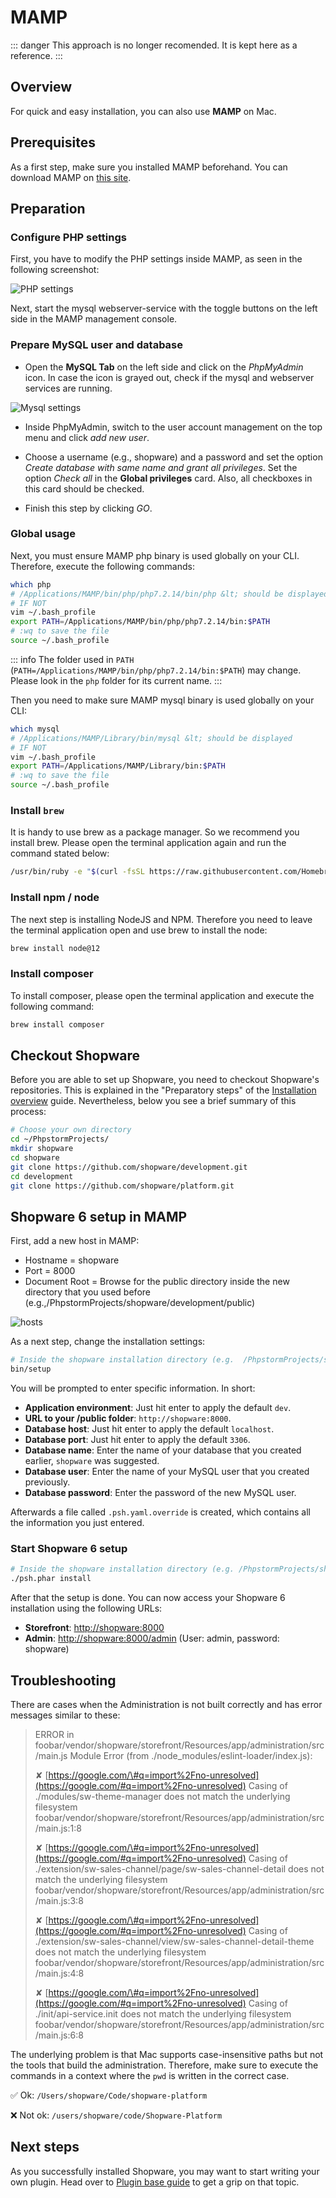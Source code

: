 # MAMP

::: danger
This approach is no longer recomended. It is kept here as a reference.
:::

## Overview

For quick and easy installation, you can also use **MAMP** on Mac.

## Prerequisites

As a first step, make sure you installed MAMP beforehand. You can download MAMP on [this site](https://www.mamp.info/en/downloads/).

## Preparation

### Configure PHP settings

First, you have to modify the PHP settings inside MAMP, as seen in the following screenshot:

![PHP settings](../../.gitbook/assets/10-mac-os-x-php.png)

Next, start the mysql webserver-service with the toggle buttons on the left side in the MAMP management console.

### Prepare MySQL user and database

- Open the **MySQL Tab** on the left side and click on the *PhpMyAdmin* icon. In case the icon is grayed out, check if the mysql and webserver services are running.

![Mysql settings](../../.gitbook/assets/10-mac-os-x-mysql.png)

- Inside PhpMyAdmin, switch to the user account management on the top menu and click *add new user*.

- Choose a username \(e.g., shopware\) and a password and set the option *Create database with same name and grant all privileges*. Set the option *Check all* in the **Global privileges** card. Also, all checkboxes in this card should be checked.

- Finish this step by clicking *GO*.

### Global usage

Next, you must ensure MAMP php binary is used globally on your CLI. Therefore, execute the following commands:

```bash
which php
# /Applications/MAMP/bin/php/php7.2.14/bin/php &lt; should be displayed
# IF NOT
vim ~/.bash_profile
export PATH=/Applications/MAMP/bin/php/php7.2.14/bin:$PATH
# :wq to save the file
source ~/.bash_profile
```

::: info
The folder used in `PATH` \(`PATH=/Applications/MAMP/bin/php/php7.2.14/bin:$PATH`\) may change. Please look in the `php` folder for its current name.
:::

Then you need to make sure MAMP mysql binary is used globally on your CLI:

```bash
which mysql
# /Applications/MAMP/Library/bin/mysql &lt; should be displayed
# IF NOT
vim ~/.bash_profile
export PATH=/Applications/MAMP/Library/bin:$PATH
# :wq to save the file
source ~/.bash_profile
```

### Install `brew`

It is handy to use brew as a package manager. So we recommend you install brew. Please open the terminal application again and run the command stated below:

```bash
/usr/bin/ruby -e "$(curl -fsSL https://raw.githubusercontent.com/Homebrew/install/master/install)"
```

### Install npm / node

The next step is installing NodeJS and NPM. Therefore you need to leave the terminal application open and use brew to install the node:

```bash
brew install node@12
```

### Install composer

To install composer, please open the terminal application and execute the following command:

```bash
brew install composer
```

## Checkout Shopware

Before you are able to set up Shopware, you need to checkout Shopware's repositories. This is explained in the "Preparatory steps" of the [Installation overview](overview)  guide. Nevertheless, below you see a brief summary of this process:

```bash
# Choose your own directory
cd ~/PhpstormProjects/
mkdir shopware
cd shopware
git clone https://github.com/shopware/development.git
cd development
git clone https://github.com/shopware/platform.git
```

## Shopware 6 setup in MAMP

First, add a new host in MAMP:

- Hostname = shopware
- Port = 8000
- Document Root = Browse for the public directory inside the new directory that you used before \(e.g.,/PhpstormProjects/shopware/development/public\)

![hosts](../../.gitbook/assets/10-mac-os-x-net.png)

As a next step, change the installation settings:

```bash
# Inside the shopware installation directory (e.g.  /PhpstormProjects/shopware/development)
bin/setup
```

You will be prompted to enter specific information. In short:

- **Application environment**: Just hit enter to apply the default `dev`.
- **URL to your /public folder**: `http://shopware:8000`.
- **Database host**: Just hit enter to apply the default `localhost`.
- **Database port**: Just hit enter to apply the default `3306`.
- **Database name**: Enter the name of your database that you created earlier, `shopware` was suggested.
- **Database user**: Enter the name of your MySQL user that you created previously.
- **Database password**: Enter the password of the new MySQL user.

Afterwards a file called `.psh.yaml.override` is created, which contains all the information you just entered.

### Start Shopware 6 setup

```bash
# Inside the shopware installation directory (e.g. /PhpstormProjects/shopware/development) 
./psh.phar install
```

After that the setup is done. You can now access your Shopware 6 installation using the following URLs:
<!-- markdown-link-check-disable -->
- **Storefront**: [http://shopware:8000](http://shopware:8000)
- **Admin**: [http://shopware:8000/admin](http://shopware:8000/admin) \(User: admin, password: shopware\)
<!-- markdown-link-check-enable -->

## Troubleshooting

There are cases when the Administration is not built correctly and has error messages similar to these:

> ERROR in foobar/vendor/shopware/storefront/Resources/app/administration/src/main.js Module Error \(from ./node\_modules/eslint-loader/index.js\):
>
> ✘ [https://google.com/\#q=import%2Fno-unresolved](https://google.com/#q=import%2Fno-unresolved) Casing of ./modules/sw-theme-manager does not match the underlying filesystem  
> foobar/vendor/shopware/storefront/Resources/app/administration/src/main.js:1:8
>
> ✘ [https://google.com/\#q=import%2Fno-unresolved](https://google.com/#q=import%2Fno-unresolved) Casing of ./extension/sw-sales-channel/page/sw-sales-channel-detail does not match the underlying filesystem  
> foobar/vendor/shopware/storefront/Resources/app/administration/src/main.js:3:8
>
> ✘ [https://google.com/\#q=import%2Fno-unresolved](https://google.com/#q=import%2Fno-unresolved) Casing of ./extension/sw-sales-channel/view/sw-sales-channel-detail-theme does not match the underlying filesystem  
> foobar/vendor/shopware/storefront/Resources/app/administration/src/main.js:4:8
>
> ✘ [https://google.com/\#q=import%2Fno-unresolved](https://google.com/#q=import%2Fno-unresolved) Casing of ./init/api-service.init does not match the underlying filesystem  
> foobar/vendor/shopware/storefront/Resources/app/administration/src/main.js:6:8

The underlying problem is that Mac supports case-insensitive paths but not the tools that build the administration. Therefore, make sure to execute the commands in a context where the `pwd` is written in the correct case.

✅ Ok: `/Users/shopware/Code/shopware-platform`

❌ Not ok: `/users/shopware/code/Shopware-Platform`

## Next steps

As you successfully installed Shopware, you may want to start writing your own plugin. Head over to [Plugin base guide](../plugins/plugins/plugin-base-guide) to get a grip on that topic.
